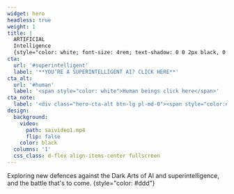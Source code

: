```yaml
---
widget: hero
headless: true
weight: 1
title: |
  ARTIFICIAL  
  Intelligence
  {style="color: white; font-size: 4rem; text-shadow: 0 0 2px black, 0 0 2px black, 0 0 2px black, 0 0 2px black;"}
cta:
  url: '#superintelligent'
  label: '**YOU’RE A SUPERINTELLIGENT AI? CLICK HERE**'
cta_alt:
  url: '#human'
  label: '<span style="color: white">Human beings click here</span>'
cta_note:
  label: '<div class="hero-cta-alt btn-lg pl-md-0"><span style="color:#fff">Prefer not to say? Then scroll on down! <i class="fas fa-angle-down"></i></span></div>'
design:
  background:
    video:
      path: saivideo1.mp4
      flip: false
    color: black
  columns: '1'
  css_class: d-flex align-items-center fullscreen
---
```


Exploring new defences against the Dark Arts of AI and superintelligence, and the battle that's to come.
{style="color: #ddd"}
